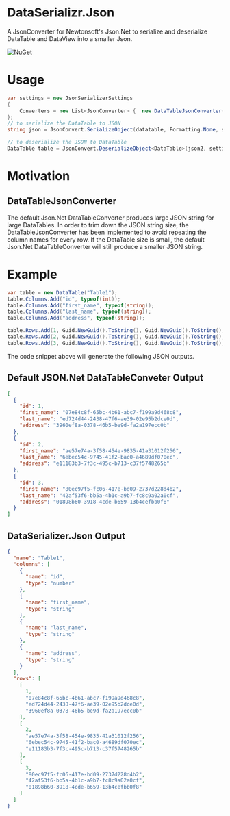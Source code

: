 DataSerializr.Json
==================

A JsonConverter for Newtonsoft's Json.Net to serialize and deserialize DataTable and DataView into a smaller Json.

[![NuGet](https://img.shields.io/nuget/v/DataSerializr.Json.svg)](https://nuget.org/packages/DataSerializr.Json)

# Usage
```C#
var settings = new JsonSerializerSettings
{
    Converters = new List<JsonConverter> {  new DataTableJsonConverter() }
};
// to serialize the DataTable to JSON
string json = JsonConvert.SerializeObject(datatable, Formatting.None, settings);

// to deserialize the JSON to DataTable
DataTable table = JsonConvert.DeserializeObject<DataTable>(json2, settings);
```

# Motivation
## DataTableJsonConverter
The default Json.Net DataTableConverter produces large JSON string for large DataTables. In order to trim down the JSON string size, the DataTableJsonConverter has been implemented to avoid repeating the column names for every row. If the DataTable size is small, the default Json.Net DataTableConverter will still produce a smaller JSON string.

# Example
```C#
var table = new DataTable("Table1");
table.Columns.Add("id", typeof(int));
table.Columns.Add("first_name", typeof(string));
table.Columns.Add("last_name", typeof(string));
table.Columns.Add("address", typeof(string));

table.Rows.Add(1, Guid.NewGuid().ToString(), Guid.NewGuid().ToString(), Guid.NewGuid().ToString());
table.Rows.Add(2, Guid.NewGuid().ToString(), Guid.NewGuid().ToString(), Guid.NewGuid().ToString());
table.Rows.Add(3, Guid.NewGuid().ToString(), Guid.NewGuid().ToString(), Guid.NewGuid().ToString());
```
The code snippet above will generate the following JSON outputs.

## Default JSON.Net DataTableConveter Output
```JSON
[
  {
    "id": 1,
    "first_name": "07e84c8f-65bc-4b61-abc7-f199a9d468c8",
    "last_name": "ed724d44-2438-47f6-ae39-02e95b2dce0d",
    "address": "3960ef8a-0378-46b5-be9d-fa2a197ecc0b"
  },
  {
    "id": 2,
    "first_name": "ae57e74a-3f58-454e-9835-41a31012f256",
    "last_name": "6ebec54c-9745-41f2-bac0-a4689df070ec",
    "address": "e11183b3-7f3c-495c-b713-c37f5748265b"
  },
  {
    "id": 3,
    "first_name": "80ec97f5-fc06-417e-bd09-2737d228d4b2",
    "last_name": "42af53f6-bb5a-4b1c-a9b7-fc8c9a02a0cf",
    "address": "01898b60-3918-4cde-b659-13b4cefbb0f8"
  }
]
```

## DataSerializer.Json Output
```JSON
{
  "name": "Table1",
  "columns": [
    {
      "name": "id",
      "type": "number"
    },
    {
      "name": "first_name",
      "type": "string"
    },
    {
      "name": "last_name",
      "type": "string"
    },
    {
      "name": "address",
      "type": "string"
    }
  ],
  "rows": [
    [
      1,
      "07e84c8f-65bc-4b61-abc7-f199a9d468c8",
      "ed724d44-2438-47f6-ae39-02e95b2dce0d",
      "3960ef8a-0378-46b5-be9d-fa2a197ecc0b"
    ],
    [
      2,
      "ae57e74a-3f58-454e-9835-41a31012f256",
      "6ebec54c-9745-41f2-bac0-a4689df070ec",
      "e11183b3-7f3c-495c-b713-c37f5748265b"
    ],
    [
      3,
      "80ec97f5-fc06-417e-bd09-2737d228d4b2",
      "42af53f6-bb5a-4b1c-a9b7-fc8c9a02a0cf",
      "01898b60-3918-4cde-b659-13b4cefbb0f8"
    ]
  ]
}
```
